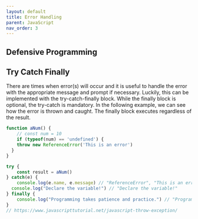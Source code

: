 ```yaml
---
layout: default
title: Error Handling
parent: JavaScript
nav_order: 3
---
```

## Defensive Programming

## Try Catch Finally
There are times when error(s) will occur and it is useful to handle the error with the appropriate message and prompt if necessary.
Luckily, this can be implemented with the try-catch-finally block.  While the finally block is optional, the try-catch is mandatory.
In the following example, we can see how the error is thrown and caught.  The finally block executes regardless of the result.

```javascript
function aNum() {
	// const num = 10
	if (typeof(num) == 'undefined') {
    throw new ReferenceError('This is an error')
  }
}

try {
	const result = aNum()
} catch(e) {
	console.log(e.name, e.message) // "ReferenceError", "This is an error"
  console.log("Declare the variable!") // "Declare the variable!"
} finally {
	console.log("Programming takes patience and practice.") // "Programming takes patience and practice."
}
// https://www.javascripttutorial.net/javascript-throw-exception/
```

